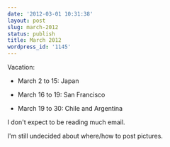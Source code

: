 ```yaml
---
date: '2012-03-01 10:31:38'
layout: post
slug: march-2012
status: publish
title: March 2012
wordpress_id: '1145'
---
```


Vacation:





  * March 2 to 15: Japan


  * March 16 to 19: San Francisco


  * March 19 to 30: Chile and Argentina



I don't expect to be reading much email.

I'm still undecided about where/how to post pictures.

